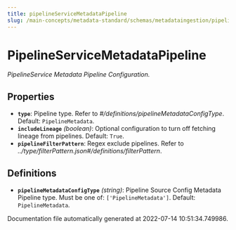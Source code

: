 ```yaml
---
title: pipelineServiceMetadataPipeline
slug: /main-concepts/metadata-standard/schemas/metadataingestion/pipelineservicemetadatapipeline
---
```


# PipelineServiceMetadataPipeline

*PipelineService Metadata Pipeline Configuration.*

## Properties

- **`type`**: Pipeline type. Refer to *#/definitions/pipelineMetadataConfigType*. Default: `PipelineMetadata`.
- **`includeLineage`** *(boolean)*: Optional configuration to turn off fetching lineage from pipelines. Default: `True`.
- **`pipelineFilterPattern`**: Regex exclude pipelines. Refer to *../type/filterPattern.json#/definitions/filterPattern*.
## Definitions

- **`pipelineMetadataConfigType`** *(string)*: Pipeline Source Config Metadata Pipeline type. Must be one of: `['PipelineMetadata']`. Default: `PipelineMetadata`.


Documentation file automatically generated at 2022-07-14 10:51:34.749986.
